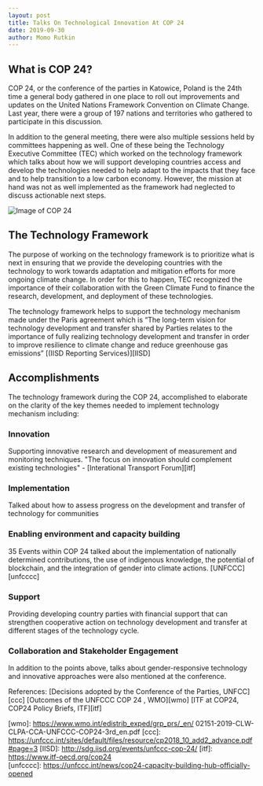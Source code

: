 ```yaml
---
layout: post
title: Talks On Technological Innovation At COP 24
date: 2019-09-30 
author: Momo Rutkin
---
```



## What is COP 24? 

COP 24, or the conference of the parties in Katowice, Poland is the 24th time a general body gathered in one place to roll out improvements and updates on the United Nations Framework Convention on Climate Change. Last year, there were a group of 197 nations and territories  who gathered to participate in this discussion.

 In addition to the general meeting, there were also multiple sessions held by committees happening as well. One of these being the Technology Executive Committee (TEC)  which worked on the technology framework which talks about how we will support developing countries access and develop the technologies needed to help adapt to the impacts that they face and to help transition to a low carbon economy. However, the mission at hand was not as well implemented as the framework had neglected to discuss actionable next steps.

 ![Image of COP 24](https://ane4bf-datap1.s3-eu-west-1.amazonaws.com/wmocms/s3fs-public/styles/featured_media_detail/public/event/featured_media/COP24.png?dJuxLLbMjG4qrHGSnwPxQ46zBoJaUcR8&itok=9qdRdliD)

## The Technology Framework

The purpose of working on the technology framework is to prioritize what is next in ensuring that we provide the developing countries with the technology to work towards adaptation and mitigation efforts for more ongoing climate change. In order for this to happen, TEC recognized the importance of their collaboration with the Green Climate Fund to finance the research, development, and deployment of these technologies. 

The technology framework helps to support the technology mechanism made under the Paris agreement which is  “The long-term vision for technology development and transfer shared by Parties relates to the importance of fully realizing technology development and transfer in order to improve resilience to climate change and reduce greenhouse gas emissions” [(IISD Reporting Services)][IISD]

## Accomplishments
The technology framework during the COP 24, accomplished to elaborate on the clarity of the key themes needed to implement technology mechanism including: 


### Innovation
Supporting innovative research and development of measurement and monitoring techniques. "The focus on innovation should complement existing technologies" - 
[Interational Transport Forum][itf]

### Implementation 
Talked about how to assess progress on the development and transfer of technology for communities

### Enabling environment and capacity building
 35 Events within COP 24 talked about the implementation of nationally determined contributions, the use of indigenous knowledge, the potential of blockchain, and the integration of gender into climate actions. [UNFCCC][unfcccc]

### Support
Providing developing country parties with financial support that can strengthen cooperative action on technology development and transfer at different stages of the technology cycle. 

### Collaboration and Stakeholder Engagement

In addition to the points above, talks about gender-responsive technology and innovative approaches were also mentioned at the conference. 

References:
[Decisions adopted by the Conference of the Parties, UNFCC][ccc]
[Outcomes of the UNFCCC COP 24 , WMO][wmo]
[ITF at COP24, COP24 Policy Briefs, ITF][itf]

[wmo]: https://www.wmo.int/edistrib_exped/grp_prs/_en/ 02151-2019-CLW-CLPA-CCA-UNFCCC-COP24-3rd_en.pdf
[ccc]: https://unfccc.int/sites/default/files/resource/cp2018_10_add2_advance.pdf#page=3 
[IISD]: http://sdg.iisd.org/events/unfccc-cop-24/ 
[itf]: https://www.itf-oecd.org/cop24  
[unfcccc]: https://unfccc.int/news/cop24-capacity-building-hub-officially-opened






